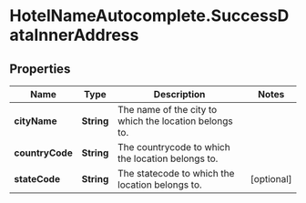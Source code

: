 # HotelNameAutocomplete.SuccessDataInnerAddress

## Properties

Name | Type | Description | Notes
------------ | ------------- | ------------- | -------------
**cityName** | **String** | The name of the city to which the location belongs to. | 
**countryCode** | **String** | The countrycode to which the location belongs to. | 
**stateCode** | **String** | The statecode to which the location belongs to. | [optional] 


